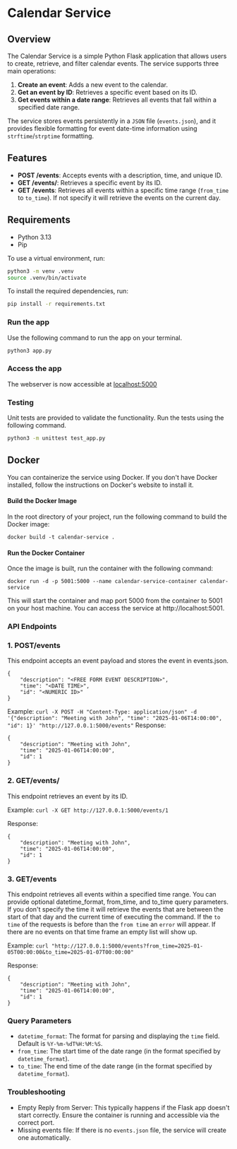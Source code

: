 # Calendar Service

## Overview
The Calendar Service is a simple Python Flask application that allows users to create, retrieve, and filter calendar events. The service supports three main operations:

1. **Create an event**: Adds a new event to the calendar.
2. **Get an event by ID**: Retrieves a specific event based on its ID.
3. **Get events within a date range**: Retrieves all events that fall within a specified date range.

The service stores events persistently in a `JSON` file (`events.json`), and it provides flexible formatting for event date-time information using `strftime`/`strptime` formatting.

## Features

- **POST /events**: Accepts events with a description, time, and unique ID.
- **GET /events/<ID>**: Retrieves a specific event by its ID.
- **GET /events**: Retrieves all events within a specific time range (`from_time` to `to_time`). If not specify it will retrieve the events on the current day.

## Requirements

- Python 3.13
- Pip

To use a virtual environment, run:
```bash
python3 -m venv .venv
source .venv/bin/activate
```

To install the required dependencies, run:

```bash
pip install -r requirements.txt
```

### Run the app
Use the following command to run the app on your terminal. 
```bash
python3 app.py 
```

### Access the app
The webserver is now accessible at [localhost:5000](http://127.0.0.1:5000)

### Testing
Unit tests are provided to validate the functionality. 
Run the tests using the following command.
```bash
python3 -m unittest test_app.py
```

## Docker

You can containerize the service using Docker. If you don't have Docker installed, follow the instructions on Docker's website to install it.

#### Build the Docker Image
In the root directory of your project, run the following command to build the Docker image:

```
docker build -t calendar-service .
```
#### Run the Docker Container
Once the image is built, run the container with the following command:
```
docker run -d -p 5001:5000 --name calendar-service-container calendar-service
```
This will start the container and map port 5000 from the container to 5001 on your host machine. You can access the service at http://localhost:5001.



### API Endpoints

### 1. POST/events
This endpoint accepts an event payload and stores the event in events.json.
```
{
    "description": "<FREE FORM EVENT DESCRIPTION>",
    "time": "<DATE TIME>",
    "id": "<NUMERIC ID>"
}
```
Example: 
`curl -X POST -H "Content-Type: application/json" -d '{"description": "Meeting with John", "time": "2025-01-06T14:00:00", "id": 1}' "http://127.0.0.1:5000/events"`
Response: 
```
{
    "description": "Meeting with John",
    "time": "2025-01-06T14:00:00",
    "id": 1
}
```

### 2. GET/events/<ID>
This endpoint retrieves an event by its ID. 

Example: `curl -X GET http://127.0.0.1:5000/events/1`

Response: 
```
{
    "description": "Meeting with John",
    "time": "2025-01-06T14:00:00",
    "id": 1
}
```

### 3. GET/events
This endpoint retrieves all events within a specified time range. You can provide optional datetime_format, from_time, and to_time query parameters.
If you don't specify the time it will retrieve the events that are between the start of that day and the current time of executing the command. 
If the `to time` of the requests is before than the `from time` an `error` will appear.
If there are no events on that time frame an empty list will show up.


Example: `curl "http://127.0.0.1:5000/events?from_time=2025-01-05T00:00:00&to_time=2025-01-07T00:00:00"`

Response: 
```
{
    "description": "Meeting with John",
    "time": "2025-01-06T14:00:00",
    "id": 1
}
```

### Query Parameters
- `datetime_format`: The format for parsing and displaying the `time` field. Default is `%Y-%m-%dT%H:%M:%S`.
- `from_time`: The start time of the date range (in the format specified by `datetime_format`).
- `to_time`: The end time of the date range (in the format specified by `datetime_format`).

### Troubleshooting
- Empty Reply from Server: This typically happens if the Flask app doesn't start correctly. Ensure the container is running and accessible via the correct port.
- Missing events file: If there is no `events.json` file, the service will create one automatically.
